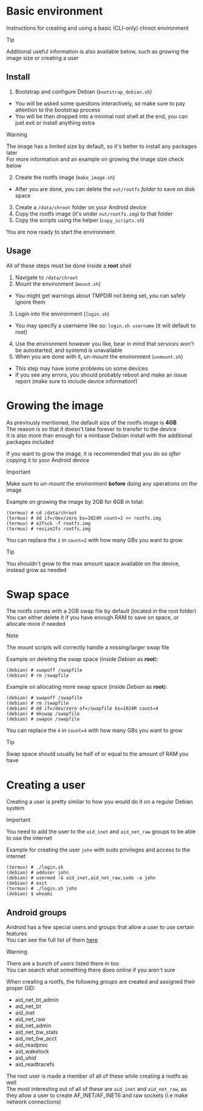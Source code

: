 # Basic environment
Instructions for creating and using a basic (CLI-only) chroot environment

> [!TIP]
> Additional useful information is also available below, such as growing the image size or creating a user

## Install
1. Bootstrap and configure Debian (`bootstrap_debian.sh`)
- You will be asked some questions interactively, so make sure to pay attention to the bootstrap process
- You will be then dropped into a minimal root shell at the end, you can just exit or install anything extra

> [!WARNING]
> The image has a limited size by default, so it's better to install any packages later<br>
> For more information and an example on growing the image size check below

2. Create the rootfs image (`make_image.sh`)
- After you are done, you can delete the `out/rootfs` *folder* to save on disk space
3. Create a `/data/chroot` folder on your Android device
4. Copy the rootfs image (it's under `out/rootfs.img`) to that folder
5. Copy the scripts using the helper (`copy_scripts.sh`)

You are now ready to start the environment<br>

## Usage
All of these steps must be done inside a **root** shell
1. Navigate to `/data/chroot`
2. Mount the environment (`mount.sh`)
- You might get warnings about TMPDIR not being set, you can safely ignore them
3. Login into the environment (`login.sh`)
- You may specify a username like so: `login.sh username` (it will default to root)
4. Use the environment however you like, bear in mind that *services* won't be autostarted, and systemd is unavailable
5. When you are done with it, un-mount the environment (`unmount.sh`)
- This step may have some problems on some devices
- If you see any errors, you should probably reboot and make an issue report (make sure to include device information!)

# Growing the image
As previously mentioned, the default size of the rootfs image is **4GB**<br>
The reason is so that it doesn't take forever to transfer to the device<br>
It is also more than enough for a minbase Debian install with the additional packages included

If you want to grow the image, it is recommended that you do so *after* copying it to your Android device<br>
> [!IMPORTANT]  
> Make sure to *un-mount* the environment **before** doing any operations on the image

Example on growing the image by 2GB for 6GB in total:
```
(termux) # cd /data/chroot
(termux) # dd if=/dev/zero bs=1024M count=2 >> rootfs.img
(termux) # e2fsck -f rootfs.img
(termux) # resize2fs rootfs.img
```

You can replace the `2` in `count=2` with how many GBs you want to grow
> [!TIP]
> You shouldn't grow to the max amount space available on the device, instead grow as needed

# Swap space
The rootfs comes with a 2GB swap file by default (located in the root folder)<br>
You can either delete it if you have enough RAM to save on space, or allocate more if needed<br>

> [!NOTE]  
> The mount scripts will correctly handle a missing/larger swap file

Example on deleting the swap space (inside *Debian* as **root**):
```
(debian) # swapoff /swapfile
(debian) # rm /swapfile
```

Example on allocating more swap space (inside *Debian* as **root**):
```
(debian) # swapoff /swapfile
(debian) # rm /swapfile
(debian) # dd if=/dev/zero of=/swapfile bs=1024M count=4
(debian) # mkswap /swapfile
(debian) # swapon /swapfile
```

You can replace the `4` in `count=4` with how many GBs you want to grow
> [!TIP]
> Swap space should usually be half of or equal to the amount of RAM you have

# Creating a user
Creating a user is pretty similar to how you would do it on a regular Debian system<br>

> [!IMPORTANT]  
> You need to add the user to the `aid_inet` and `aid_net_raw` groups to be able to use the internet

Example for creating the user `john` with sudo privileges and access to the internet
```
(termux) # ./login.sh
(debian) # adduser john
(debian) # usermod -G aid_inet,aid_net_raw,sudo -a john
(debian) # exit
(termux) # ./login.sh john
(debian) $ whoami
```

## Android groups
Android has a few special users and groups that allow a user to use certain features<br>
You can see the full list of them [here](https://android.googlesource.com/platform/system/core/+/master/libcutils/include/private/android_filesystem_config.h)<br>

> [!WARNING]  
> There are a bunch of *users* listed there in too<br>
> You can search what something there does online if you aren't sure<br>

When creating a rootfs, the following *groups* are created and assigned their proper GID:
- aid_net_bt_admin
- aid_net_bt
- aid_inet
- aid_net_raw
- aid_net_admin
- aid_net_bw_stats
- aid_net_bw_acct
- aid_readproc
- aid_wakelock
- aid_uhid
- aid_readtracefs

The root user is made a member of all of these while creating a rootfs as well<br>
The most interesting out of all of these are `aid_inet` and `aid_net_raw`, 
as they allow a user to create AF_INET/AF_INET6 and raw sockets (i.e make network connections)